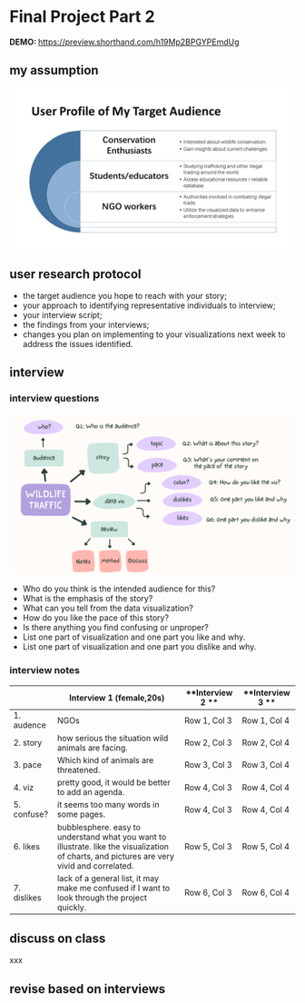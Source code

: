 # Final Project Part 2

<strong> DEMO: </strong> https://preview.shorthand.com/h19Mp2BPGYPEmdUg
## my assumption
<img src="Presentation1.jpg" width="600" />

## user research protocol
- the target audience you hope to reach with your story;
-  your approach to identifying representative individuals to interview;
- your interview script;
- the findings from your interviews;
- changes you plan on implementing to your visualizations next week to address the issues identified. 

## interview
### interview questions
<img src="Mind Map.png" width="800" />

- Who do you think is the intended audience for this?
- What is the emphasis of the story?
- What can you tell from the data visualization?
- How do you like the pace of this story?
- Is there anything you find confusing or unproper?
- List one part of visualization and one part you like and why.
- List one part of visualization and one part you dislike and why.

### interview notes
| | Interview 1 (female,20s) | **Interview 2  ** | **Interview 3  ** |
|----------|----------|----------|----------|
|1. audence| NGOs | Row 1, Col 3 | Row 1, Col 4 |
| 2. story| how serious the situation wild animals are facing. | Row 2, Col 3 | Row 2, Col 4 |
| 3. pace| Which kind of animals are threatened. | Row 3, Col 3 | Row 3, Col 4 |
| 4. viz | pretty good, it would be better to add an agenda. | Row 4, Col 3 | Row 4, Col 4 |
| 5. confuse? | it seems too many words in some pages. | Row 4, Col 3 | Row 4, Col 4 |
| 6. likes | bubblesphere. easy to understand what you want to illustrate. like the visualization of charts, and pictures are very vivid and correlated. | Row 5, Col 3 | Row 5, Col 4 |
| 7. dislikes | lack of a general list, it may make me confused if I want to look through the project quickly. | Row 6, Col 3 | Row 6, Col 4 |

## discuss on class
xxx

## revise based on interviews

